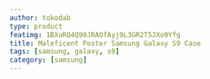 ```yaml
---
author: tokodab
type: product
featimg: 1BXaRQ4Q90JRAOfAyj9L3GR2T5JXo9Yfg
title: Maleficent Poster Samsung Galaxy S9 Case
tags: [samsung, galaxy, s9]
category: [samsung]
---
```

